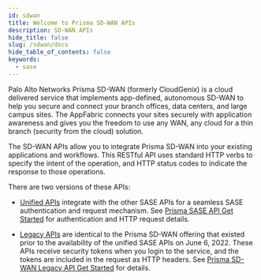 ```yaml
---
id: sdwan
title: Welcome to Prisma SD-WAN APIs
description: SD-WAN APIs
hide_title: false
slug: /sdwan/docs
hide_table_of_contents: false
keywords:
  - sase
---
```


Palo Alto Networks Prisma SD-WAN (formerly CloudGenix) is a cloud delivered service that implements
app-defined, autonomous SD-WAN to help you secure and connect your branch offices, data centers, and
large campus sites. The AppFabric connects your sites securely with application awareness and gives
you the freedom to use any WAN, any cloud for a thin branch (security from the cloud) solution.

The SD-WAN APIs allow you to integrate Prisma SD-WAN into your existing applications and workflows.
This RESTful API uses standard HTTP verbs to specify the intent of the operation, and HTTP status
codes to indicate the response to those operations.

There are two versions of these APIs:

- [Unified APIs](/sase/api/sdwan) integrate with the other SASE APIs for a
  seamless SASE authentication and request mechanism. See
  [Prisma SASE API Get Started](/sase/docs/getstarted) for authentication and HTTP request details.

- [Legacy APIs](/sase/api/sdwan/legacy) are identical to the Prisma SD-WAN offering that
  existed prior to the availability of the unified SASE APIs on June 6, 2022. These APIs receive security
  tokens when you login to the service, and the tokens are included in the request as HTTP headers.
  See [Prisma SD-WAN Legacy API Get Started](/sase/docs/sdwan/legacy_getstarted) for details.

